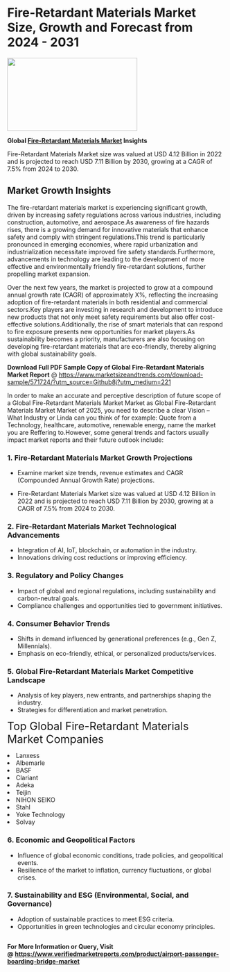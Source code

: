 <H1>Fire-Retardant Materials Market Size, Growth and Forecast from 2024 - 2031</H1><img class="aligncenter size-medium wp-image-584254" src="https://thirdeyenews.in/wp-content/uploads/2024/09/Global-Market-Research-300x168.jpeg" alt="" width="300" height="168" /><p><strong>Global&nbsp;<a href="https://www.marketsizeandtrends.com/download-sample/571724/?utm_source=Github8j?utm_medium=221">Fire-Retardant Materials Market</a> Insights</strong></p><p>Fire-Retardant Materials Market size was valued at USD 4.12 Billion in 2022 and is projected to reach USD 7.11 Billion by 2030, growing at a CAGR of 7.5% from 2024 to 2030.</p><p><h2>Market Growth Insights</h2> <p>The fire-retardant materials market is experiencing significant growth, driven by increasing safety regulations across various industries, including construction, automotive, and aerospace.As awareness of fire hazards rises, there is a growing demand for innovative materials that enhance safety and comply with stringent regulations.This trend is particularly pronounced in emerging economies, where rapid urbanization and industrialization necessitate improved fire safety standards.Furthermore, advancements in technology are leading to the development of more effective and environmentally friendly fire-retardant solutions, further propelling market expansion.</p> <p>Over the next few years, the market is projected to grow at a compound annual growth rate (CAGR) of approximately X%, reflecting the increasing adoption of fire-retardant materials in both residential and commercial sectors.Key players are investing in research and development to introduce new products that not only meet safety requirements but also offer cost-effective solutions.Additionally, the rise of smart materials that can respond to fire exposure presents new opportunities for market players.As sustainability becomes a priority, manufacturers are also focusing on developing fire-retardant materials that are eco-friendly, thereby aligning with global sustainability goals.</p> <p><span class=""><strong>Download Full PDF Sample Copy of Global Fire-Retardant Materials Market Report</strong> @ <a href="https://www.marketsizeandtrends.com/download-sample/571724/?utm_source=Github8j?utm_medium=221" target="_blank">https://www.marketsizeandtrends.com/download-sample/571724/?utm_source=Github8j?utm_medium=221</a></span></p><p>In order to make an accurate and perceptive description of future scope of a Global&nbsp;Fire-Retardant Materials Market Market as Global&nbsp;Fire-Retardant Materials Market Market of 2025, you need to describe a clear Vision &ndash; What Industry or Linda can you think of for example: Quote from a Technology, healthcare, automotive, renewable energy, name the market you are Reffering to.However, some general trends and factors usually impact market reports and their future outlook include:</p><h3>1.&nbsp;<strong>Fire-Retardant Materials Market Growth Projections</strong></h3><ul><li>Examine market size trends, revenue estimates and CAGR (Compounded Annual Growth Rate) projections.</li><li><p>Fire-Retardant Materials Market size was valued at USD 4.12 Billion in 2022 and is projected to reach USD 7.11 Billion by 2030, growing at a CAGR of 7.5% from 2024 to 2030.</p></li></ul><h3>2.&nbsp;<strong>Fire-Retardant Materials Market Technological Advancements</strong></h3><ul><li>Integration of AI, IoT, blockchain, or automation in the industry.</li><li>Innovations driving cost reductions or improving efficiency.</li></ul><h3>3.&nbsp;<strong>Regulatory and Policy Changes</strong></h3><ul><li>Impact of global and regional regulations, including sustainability and carbon-neutral goals.</li><li>Compliance challenges and opportunities tied to government initiatives.</li></ul><h3>4.&nbsp;<strong>Consumer Behavior Trends</strong></h3><ul><li>Shifts in demand influenced by generational preferences (e.g., Gen Z, Millennials).</li><li>Emphasis on eco-friendly, ethical, or personalized products/services.</li></ul><h3>5.&nbsp;<strong>Global Fire-Retardant Materials Market Competitive Landscape</strong></h3><ul><li>Analysis of key players, new entrants, and partnerships shaping the industry.</li><li>Strategies for differentiation and market penetration.</li></ul><p data-pm-slice="1 1 []"><span style="color: inherit; font-family: inherit; font-size: 25px;">Top Global Fire-Retardant Materials Market Companies</span></p><div class="" data-test-id=""><p><li>Lanxess</li><li> Albemarle</li><li> BASF</li><li> Clariant</li><li> Adeka</li><li> Teijin</li><li> NIHON SEIKO</li><li> Stahl</li><li> Yoke Technology</li><li> Solvay</li></p></div><h3>6.&nbsp;<strong>Economic and Geopolitical Factors</strong></h3><ul><li>Influence of global economic conditions, trade policies, and geopolitical events.</li><li>Resilience of the market to inflation, currency fluctuations, or global crises.</li></ul><h3>7.&nbsp;<strong>Sustainability and ESG (Environmental, Social, and Governance)</strong></h3><ul><li>Adoption of sustainable practices to meet ESG criteria.</li><li>Opportunities in green technologies and circular economy principles.</li></ul><h2><strong style="font-size: 14px;">For More Information or Query, Visit @&nbsp;</strong><a style="background-color: #ffffff; font-size: 14px;" href="https://www.marketsizeandtrends.com/report/fire-retardant-materials-market/" target="_blank">https://www.verifiedmarketreports.com/product/airport-passenger-boarding-bridge-market</a></h2>
